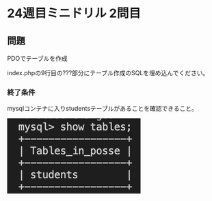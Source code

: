 # 24週目ミニドリル 2問目

## 問題

PDOでテーブルを作成

index.phpの9行目の???部分にテーブル作成のSQLを埋め込んでください。

### 終了条件
mysqlコンテナに入りstudentsテーブルがあることを確認できること。

![picture 9](./images/4645309f7fc3f6913e37ba937aa4f954752e93d0e6b3dbb634d7a2340573414b.png)  



